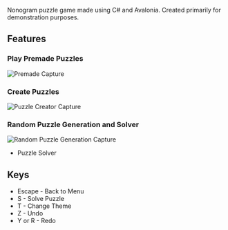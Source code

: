Nonogram puzzle game made using C# and Avalonia. Created primarily for demonstration purposes.

## Features

### Play Premade Puzzles

![Premade Capture](Assets/nonogram-levelsolve.gif)

### Create Puzzles

![Puzzle Creator Capture](Assets/nonogram-editor.gif)

### Random Puzzle Generation and Solver

![Random Puzzle Generation Capture](Assets/nonogram-randomsolve.gif)

* Puzzle Solver

## Keys
* Escape - Back to Menu
* S - Solve Puzzle
* T - Change Theme
* Z - Undo
* Y or R - Redo
